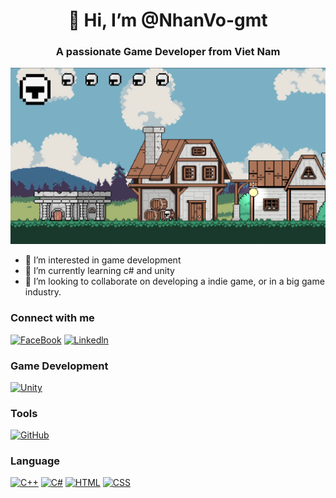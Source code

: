 <h1 align="center">
  👋 Hi, I’m @NhanVo-gmt
</h1> 

<h3 align="center">
  A passionate Game Developer from Viet Nam
</h3>

![gameImage][gameImage.url]

<ul>
  <li>
    👀 I’m interested in game development
  </li>
  <li>
    🌱 I’m currently learning c# and unity
  </li>
  <li>
    💞️ I’m looking to collaborate on developing a indie game, or in a big game industry.
  </li>
</ul>

### Connect with me

[![FaceBook][FaceBook.img]][FaceBook-url] [![Linkedln][Linkedln.img]][Linkedln-url]

### Game Development

[![Unity][Unity.img]][Unity-url]

### Tools

[![GitHub][GitHub.img]][GitHub-url]

### Language

[![C++][C++.img]][C++-url] [![C#][C#.img]][C#-url] [![HTML][HTML.img]][HTML-url] [![CSS][CSS.img]][CSS-url]


<!---
NhanVo-gmt/NhanVo-gmt is a ✨ special ✨ repository because its `README.md` (this file) appears on your GitHub profile.
You can click the Preview link to take a look at your changes.
--->

<!-- Mardown links -->
[gameImage.url]: gameImage.png

[FaceBook.img]: https://img.shields.io/badge/Facebook-%231877F2.svg?style=for-the-badge&logo=Facebook&logoColor=white
[FaceBook-url]: https://www.facebook.com/vovanthanhnhan0606/
[Linkedln.img]: https://img.shields.io/badge/linkedin-%230077B5.svg?style=for-the-badge&logo=linkedin&logoColor=white
[Linkedln-url]: https://www.linkedin.com/in/thanh-nhan-vo-van-7b2168222/

[Unity.img]: https://img.shields.io/badge/unity-%23000000.svg?style=for-the-badge&logo=unity&logoColor=white
[Unity-url]: https://unity.com

[GitHub.img]: https://img.shields.io/badge/github-%23121011.svg?style=for-the-badge&logo=github&logoColor=white
[GitHub-url]: https://github.com/NhanVo-gmt

[C++.img]: https://img.shields.io/badge/c++-%2300599C.svg?style=for-the-badge&logo=c%2B%2B&logoColor=white
[C++-url]: https://img.shields.io/badge/c++-%2300599C.svg?style=for-the-badge&logo=c%2B%2B&logoColor=white
[C#.img]: https://img.shields.io/badge/c%23-%23239120.svg?style=for-the-badge&logo=c-sharp&logoColor=white
[C#-url]: https://img.shields.io/badge/c%23-%23239120.svg?style=for-the-badge&logo=c-sharp&logoColor=white
[HTML.img]: https://img.shields.io/badge/html5-%23E34F26.svg?style=for-the-badge&logo=html5&logoColor=white
[HTML-url]: https://img.shields.io/badge/html5-%23E34F26.svg?style=for-the-badge&logo=html5&logoColor=white
[CSS.img]: https://img.shields.io/badge/css3-%231572B6.svg?style=for-the-badge&logo=css3&logoColor=white
[CSS-url]: https://img.shields.io/badge/css3-%231572B6.svg?style=for-the-badge&logo=css3&logoColor=white
